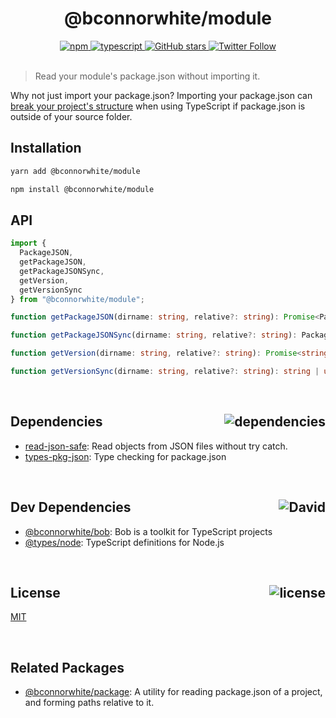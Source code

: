 <div align="center">
  <h1>@bconnorwhite/module</h1>
  <a href="https://npmjs.com/package/@bconnorwhite/module">
    <img alt="npm" src="https://img.shields.io/npm/v/@bconnorwhite/module.svg">
  </a>
  <a href="https://github.com/bconnorwhite/module">
    <img alt="typescript" src="https://img.shields.io/github/languages/top/bconnorwhite/module.svg">
  </a>
  <a href="https://github.com/bconnorwhite/module">
    <img alt="GitHub stars" src="https://img.shields.io/github/stars/bconnorwhite/module?label=Stars%20Appreciated%21&style=social">
  </a>
  <a href="https://twitter.com/bconnorwhite">
    <img alt="Twitter Follow" src="https://img.shields.io/twitter/follow/bconnorwhite.svg?label=%40bconnorwhite&style=social">
  </a>
</div>

<br />

> Read your module's package.json without importing it.

Why not just import your package.json? Importing your package.json can [break your project's structure](https://stackoverflow.com/questions/55753163/package-json-is-not-under-rootdir/61467483#61467483) when using TypeScript if package.json is outside of your source folder.

## Installation

```bash
yarn add @bconnorwhite/module
```

```bash
npm install @bconnorwhite/module
```

## API

```ts
import {
  PackageJSON,
  getPackageJSON,
  getPackageJSONSync,
  getVersion,
  getVersionSync
} from "@bconnorwhite/module";

function getPackageJSON(dirname: string, relative?: string): Promise<PackageJSON | undefined>;

function getPackageJSONSync(dirname: string, relative?: string): PackageJSON | undefined;

function getVersion(dirname: string, relative?: string): Promise<string | undefined>;

function getVersionSync(dirname: string, relative?: string): string | undefined;
```

<br />

<h2>Dependencies<img align="right" alt="dependencies" src="https://img.shields.io/david/bconnorwhite/module.svg"></h2>

- [read-json-safe](https://www.npmjs.com/package/read-json-safe): Read objects from JSON files without try catch.
- [types-pkg-json](https://www.npmjs.com/package/types-pkg-json): Type checking for package.json


<br />

<h2>Dev Dependencies<img align="right" alt="David" src="https://img.shields.io/david/dev/bconnorwhite/module.svg"></h2>

- [@bconnorwhite/bob](https://www.npmjs.com/package/@bconnorwhite/bob): Bob is a toolkit for TypeScript projects
- [@types/node](https://www.npmjs.com/package/@types/node): TypeScript definitions for Node.js

<br />

<h2>License <img align="right" alt="license" src="https://img.shields.io/npm/l/@bconnorwhite/module.svg"></h2>

[MIT](https://opensource.org/licenses/MIT)

<br />

## Related Packages

- [@bconnorwhite/package](https://www.npmjs.com/package/@bconnorwhite/package): A utility for reading package.json of a project, and forming paths relative to it.
